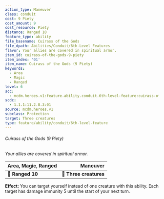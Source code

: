 ```yaml
---
action_type: Maneuver
class: conduit
cost: 9 Piety
cost_amount: 9
cost_resource: Piety
distance: Ranged 10
feature_type: ability
file_basename: Cuirass of the Gods
file_dpath: Abilities/Conduit/6th-Level Features
flavor: Your allies are covered in spiritual armor.
item_id: cuirass-of-the-gods-9-piety
item_index: '01'
item_name: Cuirass of the Gods (9 Piety)
keywords:
  - Area
  - Magic
  - Ranged
level: 6
scc:
  - mcdm.heroes.v1:feature.ability.conduit.6th-level-feature:cuirass-of-the-gods-9-piety
scdc:
  - 1.1.1:11.2.8.3:01
source: mcdm.heroes.v1
subclass: Protection
target: Three creatures
type: feature/ability/conduit/6th-level-feature
---
```


###### Cuirass of the Gods (9 Piety)

*Your allies are covered in spiritual armor.*

| **Area, Magic, Ranged** |           **Maneuver** |
| ----------------------- | ---------------------: |
| **📏 Ranged 10**        | **🎯 Three creatures** |

**Effect:** You can target yourself instead of one creature with this ability. Each target has damage immunity 5 until the start of your next turn.
